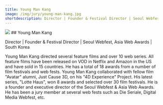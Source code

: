 ```yaml
---
title: Young Man Kang
image: /img/jury/young-man-kang.jpg
shortdescription: Director | Founder & Festival Director | Seoul Webfest, Asia Web Awards | South Korea
---
```

<img src="/img/jury/young-man-kang.jpg">
## Young Man Kang

Director | Founder & Festival Director | Seoul Webfest, Asia Web Awards | South Korea

Young Man Kang directed several feature films and over 10 web series. All feature films have been released on VOD in Netflix and Amazon in the US and have sold in 15 countries. He has a total of 18 awards from a number of film festivals and web fests. Young Man Kang collaborated with fellow film "Avatar" alumni, Just Cause 3D, on his "4D Experience" Project. His latest series, "Lotte Haus", won 8 awards and selected over 30 film festivals. He is a founder and executive director of the Seoul Webfest & Asia Web Awards. He has been a jury member at several web fests such as Die Seriale, Digital Media Webfest, etc.

